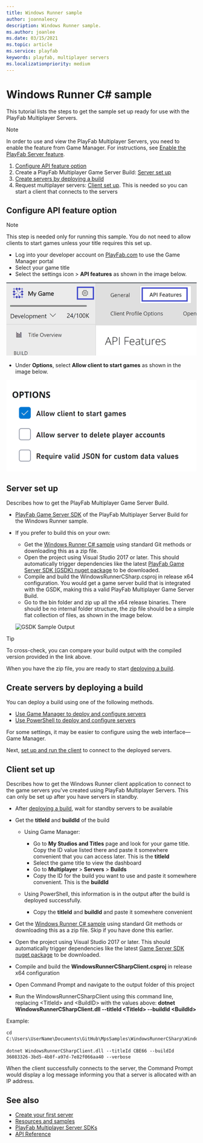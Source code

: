 ```yaml
---
title: Windows Runner sample
author: joannaleecy
description: Windows Runner sample.
ms.author: joanlee
ms.date: 03/15/2021
ms.topic: article
ms.service: playfab
keywords: playfab, multiplayer servers
ms.localizationpriority: medium
---
```


# Windows Runner C# sample

This tutorial lists the steps to get the sample set up ready for use with the PlayFab Multiplayer Servers.

> [!Note]
> In order to use and view the PlayFab Multiplayer Servers, you need to enable the feature from Game Manager. For instructions, see [Enable the PlayFab Server feature](enable-playfab-multiplayer-servers.md).

1. [Configure API feature option](#configure-api-feature-option)
2. Create a PlayFab Multiplayer Game Server Build: [Server set up](#server-set-up)
3. [Create servers by deploying a build](#create-servers-by-deploying-a-build)
4. Request multiplayer servers: [Client set up](#client-set-up). This is needed so you can start a client that connects to the servers

## Configure API feature option

 > [!Note]
> This step is needed only for running this sample. You do not need to allow clients to start games unless your title requires this set up. 

* Log into your developer account on [PlayFab.com](https://playfab.com) to use the Game Manager portal
* Select your game title
* Select the settings icon > __API features__ as shown in the image below.

![API feature tab in Game Manager](media/create-your-first-server/windowsrunner-api-settings.png)

* Under __Options__, select __Allow client to start games__ as shown in the image below.

![Select allow client to start games in Game Manager](media/create-your-first-server/windowsrunner-api-settings-option.png)

## Server set up

Describes how to get the PlayFab Multiplayer Game Server Build.

* [PlayFab Game Server SDK](https://github.com/PlayFab/gsdk) of the PlayFab Multiplayer Server Build for the Windows Runner sample. 
* If you prefer to build this on your own:
    * Get the [Windows Runner C# sample](https://github.com/PlayFab/MpsSamples/tree/master/WindowsRunnerCSharp) using standard Git methods or downloading this as a zip file.
    * Open the project using Visual Studio 2017 or later. This should automatically trigger dependencies like the latest [PlayFab Game Server SDK (GSDK) nuget package](https://www.nuget.org/packages/com.playfab.csharpgsdk) to be downloaded.
    * Compile and build the WindowsRunnerCSharp.csproj in release x64 configuration. You would get a game server build that is integrated with the GSDK, making this a valid PlayFab Multiplayer Game Server Build.
    * Go to the bin folder and zip up all the x64 release binaries. There should be no internal folder structure, the zip file should be a simple flat collection of files, as shown in the image below.

    ![GSDK Sample Output](media/tutorials/gsdk-sample-output.png)

> [!Tip]
> To cross-check, you can compare your build output with the compiled version provided in the link above.

When you have the zip file, you are ready to start [deploying a build](#create-servers-by-deploying-a-build).

## Create servers by deploying a build

You can deploy a build using one of the following methods.

* [Use Game Manager to deploy and configure servers](quickstart-for-multiplayer-servers-game-manager.md)
* [Use PowerShell to deploy and configure servers](quickstart-for-multiplayer-servers-api-powershell.md)

For some settings, it may be easier to configure using the web interface&mdash;Game Manager.

Next, [set up and run the client](#client-set-up) to connect to the deployed servers.

## Client set up

Describes how to get the Windows Runner client application to connect to the game servers you've created using PlayFab Multiplayer Servers. This can only be set up after you have servers in standby.

* After [deploying a build](#create-servers-by-deploying-a-build), wait for standby servers to be available

* Get the __titleId__ and __buildId__ of the build

    * Using Game Manager:
        * Go to **My Studios and Titles** page and look for your game title. Copy the ID value listed there and paste it somewhere convenient that you can access later. This is the __titleId__
        * Select the game title to view the dashboard
        * Go to **Multiplayer** > **Servers** > **Builds**
        * Copy the ID for the build you want to use and paste it somewhere convenient. This is the __buildId__

    
    * Using PowerShell, this information is in the output after the build is deployed successfully.
        * Copy the __titleId__ and __buildId__ and paste it somewhere convenient

* Get the [Windows Runner C# sample](https://github.com/PlayFab/MpsSamples/tree/master/WindowsRunnerCSharp) using standard Git methods or downloading this as a zip file. Skip if you have done this earlier.
* Open the project using Visual Studio 2017 or later. This should automatically trigger dependencies like the latest [Game Server SDK nuget package](https://www.nuget.org/packages/com.playfab.csharpgsdk) to be downloaded.
* Compile and build the __WindowsRunnerCSharpClient.csproj__ in release x64 configuration
* Open Command Prompt and navigate to the output folder of this project
* Run the WindowsRunnerCSharpClient using this command line, replacing \<TitleId> and \<BuildID> with the values above: __dotnet WindowsRunnerCSharpClient.dll --titleId \<TitleId> --buildId \<BuildId>__

Example:
```sample code
cd C:\Users\UserName\Documents\GitHub\MpsSamples\WindowsRunnerCSharp\WindowsRunnerCSharpClient\bin\Release\netcoreapp3.1

dotnet WindowsRunnerCSharpClient.dll --titleId CBE66 --buildId 36083326-3bd5-4b8f-a97d-7e82f066aa40 --verbose
```

When the client successfully connects to the server, the Command Prompt would display a log message informing you that a server is allocated with an IP address.

## See also

* [Create your first server](create-your-first-server.md)
* [Resources and samples](server-samples-resources.md)
* [PlayFab Multiplayer Server SDKs](server-sdks.md)
* [API Reference](xref:titleid.playfabapi.com.multiplayer.multiplayerserver)